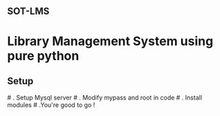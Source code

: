 ## SOT-LMS
# Library Management System using pure python
<h2>Setup</h2>
# . Setup Mysql server
# . Modify mypass and root in code
# . Install modules
# .You're good to go !
